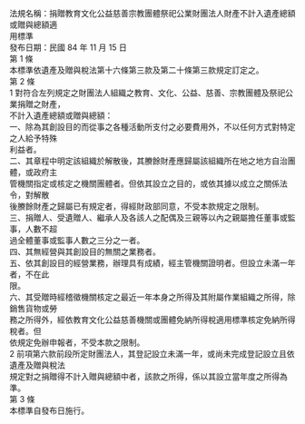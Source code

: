 法規名稱：捐贈教育文化公益慈善宗教團體祭祀公業財團法人財產不計入遺產總額或贈與總額適  
用標準  
發布日期：民國 84 年 11 月 15 日  
第 1 條  
本標準依遺產及贈與稅法第十六條第三款及第二十條第三款規定訂定之。  
第 2 條  
1 對符合左列規定之財團法人組織之教育、文化、公益、慈善、宗教團體及祭祀公業捐贈之財產，  
不計入遺產總額或贈與總額：  
一、除為其創設目的而從事之各種活動所支付之必要費用外，不以任何方式對特定之人給予特殊  
利益者。  
二、其章程中明定該組織於解散後，其賸餘財產應歸屬該組織所在地之地方自治團體，或政府主  
管機關指定或核定之機關團體者。但依其設立之目的，或依其據以成立之關係法令，對解散  
後賸餘財產之歸屬已有規定者，得經財政部同意，不受本款規定之限制。  
三、捐贈人、受遺贈人、繼承人及各該人之配偶及三親等以內之親屬擔任董事或監事，人數不超  
過全體董事或監事人數之三分之一者。  
四、其無經營與其創設目的無關之業務者。  
五、依其創設目的經營業務，辦理具有成績，經主管機關證明者。但設立未滿一年者，不在此  
限。  
六、其受贈時經稽徵機關核定之最近一年本身之所得及其附屬作業組織之所得，除銷售貨物或勞  
務之所得外，經依教育文化公益慈善機關或團體免納所得稅適用標準核定免納所得稅者。但  
依規定免辦申報者，不受本款之限制。  
2 前項第六款前段所定財團法人，其登記設立未滿一年，或尚未完成登記設立且依遺產及贈與稅法  
規定對之捐贈得不計入贈與總額中者，該款之所得，係以其設立當年度之所得為準。  
第 3 條  
本標準自發布日施行。  


